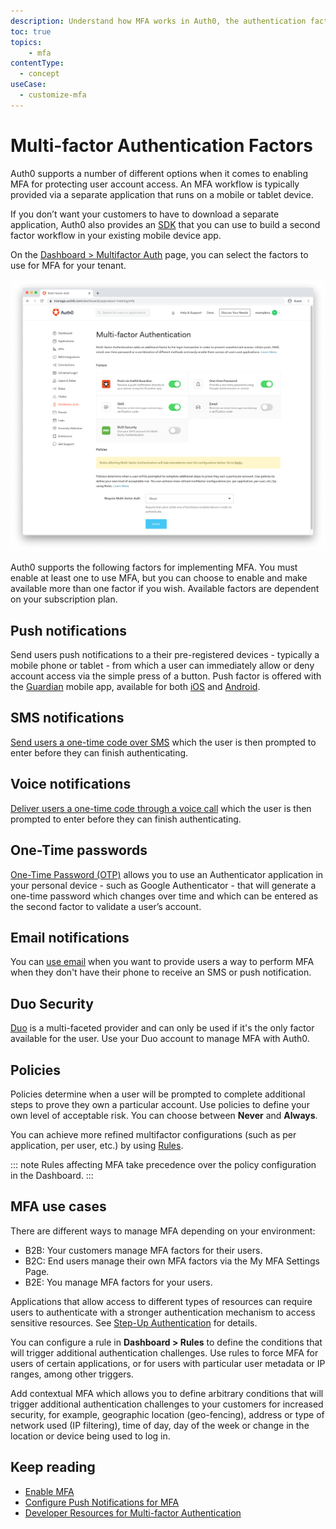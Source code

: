 ```yaml
---
description: Understand how MFA works in Auth0, the authentication factors, policies and use cases.
toc: true 
topics:
    - mfa
contentType:
  - concept
useCase:
  - customize-mfa
---
```

# Multi-factor Authentication Factors

Auth0 supports a number of different options when it comes to enabling MFA for protecting user account access. An MFA workflow is typically provided via a separate application that runs on a mobile or tablet device. 

If you don’t want your customers to have to download a separate application, Auth0 also provides an [SDK](/mfa/guides/guardian/install-guardian-sdk) that you can use to build a second factor workflow in your existing mobile device app.

On the [Dashboard > Multifactor Auth](${manage_url}/#/mfa) page, you can select the factors to use for MFA for your tenant. 

![MFA Dashboard Page](/media/articles/mfa/mfa-dashboard.png)

Auth0 supports the following factors for implementing MFA. You must enable at least one to use MFA, but you can choose to enable and make available more than one factor if you wish. Available factors are dependent on your subscription plan.

## Push notifications

Send users push notifications to a their pre-registered devices - typically a mobile phone or tablet - from which a user can immediately allow or deny account access via the simple press of a button. Push factor is offered with the [Guardian](/mfa/concepts/guardian) mobile app, available for both [iOS](/mfa/guides/guardian/guardian-ios-sdk) and [Android](/mfa/guides/guardian/guardian-android-sdk). 

## SMS notifications

[Send users a one-time code over SMS](/mfa/guides/configure-phone) which the user is then prompted to enter before they can finish authenticating.

## Voice notifications

[Deliver users a one-time code through a voice call](/mfa/guides/configure-phone) which the user is then prompted to enter before they can finish authenticating.

## One-Time passwords

[One-Time Password (OTP)](/mfa/guides/configure-otp) allows you to use an Authenticator application in your personal device - such as Google Authenticator - that will generate a one-time password which changes over time and which can be entered as the second factor to validate a user’s account.

## Email notifications

You can [use email](/mfa/guides/configure-email-universal-login) when you want to provide users a way to perform MFA when they don't have their phone to receive an SMS or push notification.

## Duo Security

[Duo](/mfa/guides/configure-cisco-duo) is a multi-faceted provider and can only be used if it's the only factor available for the user. Use your Duo account to manage MFA with Auth0. 

## Policies

Policies determine when a user will be prompted to complete additional steps to prove they own a particular account. Use policies to define your own level of acceptable risk. You can choose between **Never** and **Always**. 

You can achieve more refined multifactor configurations (such as per application, per user, etc.) by using [Rules](/rules/references/use-cases#multi-factor-authentication). 

::: note
Rules affecting MFA take precedence over the policy configuration in the Dashboard.
:::

## MFA use cases

There are different ways to manage MFA depending on your environment: 

* B2B: Your customers manage MFA factors for their users.
* B2C: End users manage their own MFA factors via the My MFA Settings Page.
* B2E: You manage MFA factors for your users.

Applications that allow access to different types of resources can require users to authenticate with a stronger authentication mechanism to access sensitive resources. See [Step-Up Authentication](/mfa/concepts/step-up-authentication) for details. 

You can configure a rule in **Dashboard > Rules** to define the conditions that will trigger additional authentication challenges. Use rules to force MFA for users of certain applications, or for users with particular user metadata or IP ranges, among other triggers.

Add contextual MFA which allows you to define arbitrary conditions that will trigger additional authentication challenges to your customers for increased security, for example, geographic location (geo-fencing), address or type of network used (IP filtering), time of day, day of the week or change in the location or device being used to log in.

## Keep reading

* [Enable MFA](/mfa/guides/enable-mfa)
* [Configure Push Notifications for MFA](/mfa/guides/configure-push)
* [Developer Resources for Multi-factor Authentication](/mfa/concepts/mfa-developer-resources)
